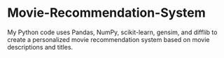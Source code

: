 # Movie-Recommendation-System
My Python code uses Pandas, NumPy, scikit-learn, gensim, and difflib to create a personalized movie recommendation system based on movie descriptions and titles.
